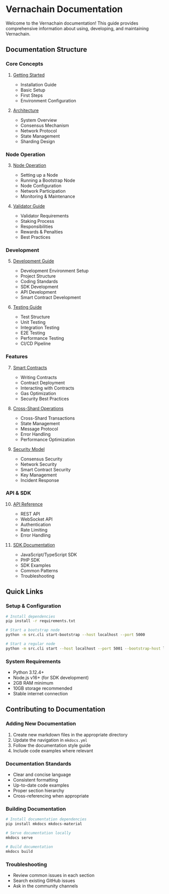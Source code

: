 # Vernachain Documentation

Welcome to the Vernachain documentation! This guide provides comprehensive information about using, developing, and maintaining Vernachain.

## Documentation Structure

### Core Concepts
1. [Getting Started](getting-started.md)
   - Installation Guide
   - Basic Setup
   - First Steps
   - Environment Configuration

2. [Architecture](architecture.md)
   - System Overview
   - Consensus Mechanism
   - Network Protocol
   - State Management
   - Sharding Design

### Node Operation
3. [Node Operation](node-operation.md)
   - Setting up a Node
   - Running a Bootstrap Node
   - Node Configuration
   - Network Participation
   - Monitoring & Maintenance

4. [Validator Guide](validator-guide.md)
   - Validator Requirements
   - Staking Process
   - Responsibilities
   - Rewards & Penalties
   - Best Practices

### Development
5. [Development Guide](development.md)
   - Development Environment Setup
   - Project Structure
   - Coding Standards
   - SDK Development
   - API Development
   - Smart Contract Development

6. [Testing Guide](testing.md)
   - Test Structure
   - Unit Testing
   - Integration Testing
   - E2E Testing
   - Performance Testing
   - CI/CD Pipeline

### Features
7. [Smart Contracts](smart-contracts.md)
   - Writing Contracts
   - Contract Deployment
   - Interacting with Contracts
   - Gas Optimization
   - Security Best Practices

8. [Cross-Shard Operations](cross-shard.md)
   - Cross-Shard Transactions
   - State Management
   - Message Protocol
   - Error Handling
   - Performance Optimization

9. [Security Model](security.md)
   - Consensus Security
   - Network Security
   - Smart Contract Security
   - Key Management
   - Incident Response

### API & SDK
10. [API Reference](api-reference.md)
    - REST API
    - WebSocket API
    - Authentication
    - Rate Limiting
    - Error Handling

11. [SDK Documentation](sdk/index.md)
    - JavaScript/TypeScript SDK
    - PHP SDK
    - SDK Examples
    - Common Patterns
    - Troubleshooting

## Quick Links

### Setup & Configuration
```bash
# Install dependencies
pip install -r requirements.txt

# Start a bootstrap node
python -m src.cli start-bootstrap --host localhost --port 5000

# Start a regular node
python -m src.cli start --host localhost --port 5001 --bootstrap-host localhost --bootstrap-port 5000
```

### System Requirements
- Python 3.12.4+
- Node.js v16+ (for SDK development)
- 2GB RAM minimum
- 10GB storage recommended
- Stable internet connection

## Contributing to Documentation

### Adding New Documentation
1. Create new markdown files in the appropriate directory
2. Update the navigation in `mkdocs.yml`
3. Follow the documentation style guide
4. Include code examples where relevant

### Documentation Standards
- Clear and concise language
- Consistent formatting
- Up-to-date code examples
- Proper section hierarchy
- Cross-referencing when appropriate

### Building Documentation
```bash
# Install documentation dependencies
pip install mkdocs mkdocs-material

# Serve documentation locally
mkdocs serve

# Build documentation
mkdocs build
```

### Troubleshooting
- Review common issues in each section
- Search existing GitHub issues
- Ask in the community channels 